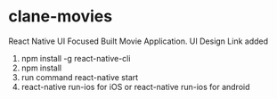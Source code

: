 # clane-movies
React Native UI Focused Built Movie Application. UI Design Link added

1. npm install -g react-native-cli
2. npm install
3. run command react-native start
4. react-native run-ios for iOS or react-native run-ios for android
